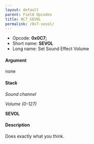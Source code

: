 ```yaml
---
layout: default
parent: Field Opcodes
title: 0C7_SEVOL
permalink: /0c7-sevol/
---
```


-   Opcode: **0x0C7;**
-   Short name: **SEVOL**
-   Long name: Set Sound Effect Volume

#### Argument

none

#### Stack

  
*Sound channel*

*Volume (0-127)*

**SEVOL**

#### Description

Does exactly what you think.
